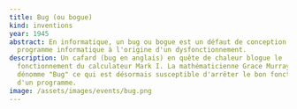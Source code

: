 ```yaml
---
title: Bug (ou bogue)
kind: inventions
year: 1945
abstract: En informatique, un bug ou bogue est un défaut de conception d'un
  programme informatique à l'origine d'un dysfonctionnement.
description: Un cafard (bug en anglais) en quête de chaleur blogue le
  fonctionnement du calculateur Mark I. La mathématicienne Grace Murray Hopper
  dénomme "Bug" ce qui est désormais susceptible d'arrêter le bon fonctionnement
  d'un programme.
image: /assets/images/events/bug.png
---
```


